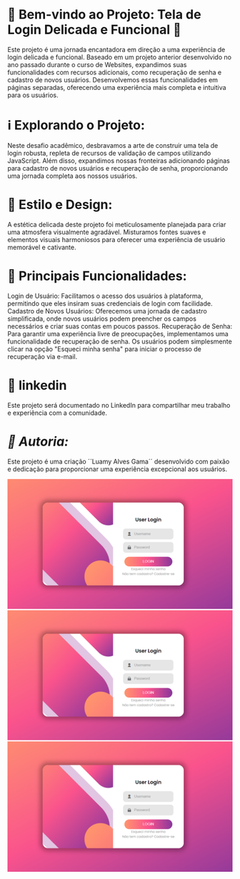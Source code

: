 
# 🌸 Bem-vindo ao Projeto: Tela de Login Delicada e Funcional 🚀

Este projeto é uma jornada encantadora em direção a uma experiência de login delicada e funcional. Baseado em um projeto anterior desenvolvido no ano passado durante o curso de Websites, expandimos suas funcionalidades com recursos adicionais, como recuperação de senha e cadastro de novos usuários. Desenvolvemos essas funcionalidades em páginas separadas, oferecendo uma experiência mais completa e intuitiva para os usuários.

# ℹ️ Explorando o Projeto:
Neste desafio acadêmico, desbravamos a arte de construir uma tela de login robusta, repleta de recursos de validação de campos utilizando JavaScript. Além disso, expandimos nossas fronteiras adicionando páginas para cadastro de novos usuários e recuperação de senha, proporcionando uma jornada completa aos nossos usuários.

# 🎨 Estilo e Design:
A estética delicada deste projeto foi meticulosamente planejada para criar uma atmosfera visualmente agradável. Misturamos fontes suaves e elementos visuais harmoniosos para oferecer uma experiência de usuário memorável e cativante.

# 🔐 Principais Funcionalidades:
Login de Usuário: Facilitamos o acesso dos usuários à plataforma, permitindo que eles insiram suas credenciais de login com facilidade.
Cadastro de Novos Usuários: Oferecemos uma jornada de cadastro simplificada, onde novos usuários podem preencher os campos necessários e criar suas contas em poucos passos.
Recuperação de Senha: Para garantir uma experiência livre de preocupações, implementamos uma funcionalidade de recuperação de senha. Os usuários podem simplesmente clicar na opção "Esqueci minha senha" para iniciar o processo de recuperação via e-mail.

# 🎉 linkedin
Este projeto será documentado no LinkedIn para compartilhar meu trabalho e experiência com a comunidade.

# *📝 Autoria:*
Este projeto é uma criação ´´Luamy Alves Gama´´ desenvolvido com paixão e dedicação para proporcionar uma experiência excepcional aos usuários.

![longin2](img/login.png)
![longin2](img/login.png)
![longin2](img/login.png)
